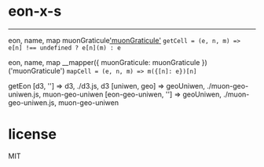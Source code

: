  
# eon-x-s 
** ** 
  eon, name, map muonGraticule['muonGraticule'](__mapper) 
  `getCell = (e, n, m) => e[n] !== undefined ? e[n](m) : e` 
 
  eon, name, map __mapper({ muonGraticule: muonGraticule })('muonGraticule') 
  `mapCell = (e, n, m) => m({[n]: e})[n]` 
 
  getEon 
    [d3, ''] => d3, ./d3.js, d3 
    [uniwen, geo] => geoUniwen, ./muon-geo-uniwen.js, muon-geo-uniwen 
    [eon-geo-uniwen, ''] => geoUniwen, ./muon-geo-uniwen.js, muon-geo-uniwen 
   
# license 
MIT 
